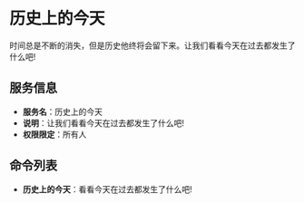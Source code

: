 # 历史上的今天
时间总是不断的消失，但是历史他终将会留下来。让我们看看今天在过去都发生了什么吧!

## 服务信息
- **服务名**：历史上的今天
- **说明**：让我们看看今天在过去都发生了什么吧!
- **权限限定**：所有人

## 命令列表
- **历史上的今天**：看看今天在过去都发生了什么吧!